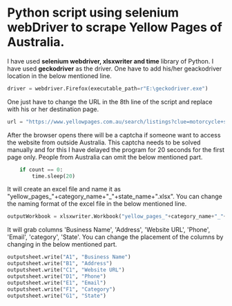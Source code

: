 # Python script using selenium webDriver to scrape Yellow Pages of Australia.

I have used **selenium webdriver, xlsxwriter and time** library of Python. I have used **geckodriver** as the driver. One have to add his/her geackodriver location in the below mentioned line.
```python
driver = webdriver.Firefox(executable_path=r"E:\geckodriver.exe")
```

One just have to change the URL in the 8th line of the script and replace with his or her destination page.

```python
url = "https://www.yellowpages.com.au/search/listings?clue=motorcycle+shop&locationClue=Victoria&lat=&lon="
```

After the browser opens there will be a captcha if someone want to access the website from outside Australia. This captcha needs to be solved manually and for this I have delayed the program for 20 seconds for the first page only. People from Australia can omit the below mentioned part.

``` python
    if count == 0:
        time.sleep(20)
```

It will create an excel file and name it as "yellow_pages_"+category_name+"_"+state_name+".xlsx". You can change the naming format of the excel file in the below mentioned line.

```python
outputWorkbook = xlsxwriter.Workbook("yellow_pages_"+category_name+"_"+state_name+".xlsx")
```

It will grab columns 'Business Name', 'Address', 'Website URL', 'Phone', 'Email', 'category', 'State'. You can change the placement of the columns by changing in the below mentioned part.

```python
outputsheet.write("A1", "Business Name")
outputsheet.write("B1", "Address")
outputsheet.write("C1", "Website URL")
outputsheet.write("D1", "Phone")
outputsheet.write("E1", "Email")
outputsheet.write("F1", "Category")
outputsheet.write("G1", "State")
```

